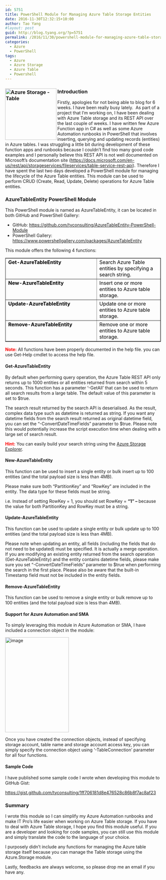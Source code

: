 ```yaml
---
id: 5751
title: PowerShell Module for Managing Azure Table Storage Entities
date: 2016-11-30T12:32:15+10:00
author: Tao Yang
#layout: post
guid: http://blog.tyang.org/?p=5751
permalink: /2016/11/30/powershell-module-for-managing-azure-table-storage-entities/
categories:
  - Azure
  - PowerShell
tags:
  - Azure
  - Azure Storage
  - Azure Table
  - Powershell
---
```

<h3><img style="background-image: none; float: left; padding-top: 0px; padding-left: 0px; display: inline; padding-right: 0px; border: 0px;" title="Azure Storage - Table" src="http://blog.tyang.org/wp-content/uploads/2016/11/Azure-Storage-Table.png" alt="Azure Storage - Table" width="166" height="166" align="left" border="0" />Introduction</h3>
Firstly, apologies for not being able to blog for 6 weeks. I have been really busy lately.  As part of a project that I’m working on, I have been dealing with Azure Table storage and its REST API over the last couple of weeks. I have written few Azure Function app in C# as well as some Azure Automation runbooks in PowerShell that involves inserting, querying and updating records (entities) in Azure tables. I was struggling a little bit during development of these function apps and runbooks because I couldn’t find too many good code examples and I personally believe this REST API is not well documented on Microsoft’s documentation site (<a title="https://docs.microsoft.com/en-us/rest/api/storageservices/fileservices/table-service-rest-api" href="https://docs.microsoft.com/en-us/rest/api/storageservices/fileservices/table-service-rest-api">https://docs.microsoft.com/en-us/rest/api/storageservices/fileservices/table-service-rest-api</a>). Therefore I have spent the last two days developed a PowerShell module for managing the lifecycle of the Azure Table entities. This module can be used to perform CRUD (Create, Read, Update, Delete) operations for Azure Table entities.
<h3>AzureTableEntity PowerShell Module</h3>
This PowerShell module is named as AzureTableEntity, it can be located in both GitHub and PowerShell Gallery:
<ul>
 	<li>GitHub: <a title="https://github.com/tyconsulting/AzureTableEntity-PowerShell-Module" href="https://github.com/tyconsulting/AzureTableEntity-PowerShell-Module">https://github.com/tyconsulting/AzureTableEntity-PowerShell-Module</a></li>
 	<li>PowerShell Gallery: <a title="https://www.powershellgallery.com/packages/AzureTableEntity" href="https://www.powershellgallery.com/packages/AzureTableEntity">https://www.powershellgallery.com/packages/AzureTableEntity</a></li>
</ul>
This module offers the following 4 functions:
<table style="color: #000000;" border="1" width="693" cellspacing="0" cellpadding="2">
<tbody>
<tr>
<td valign="top" width="405"><strong>Get-AzureTableEntity</strong></td>
<td valign="top" width="286">Search Azure Table entities by specifying a search string.</td>
</tr>
<tr>
<td valign="top" width="417"><strong>New-AzureTableEntity</strong></td>
<td valign="top" width="293">Insert one or more entities to Azure table storage.</td>
</tr>
<tr>
<td valign="top" width="419"><strong>Update-AzureTableEntity</strong></td>
<td valign="top" width="295">Update one or more entities to Azure table storage.</td>
</tr>
<tr>
<td valign="top" width="418"><strong>Remove-AzureTableEntity</strong></td>
<td valign="top" width="297">Remove one or more entities to Azure table storage.</td>
</tr>
</tbody>
</table>
<span style="color: #ff0000;"><strong>Note:</strong> </span>All functions have been properly documented in the help file. you can use Get-Help cmdlet to access the help file.
<h4>Get-AzureTableEntity</h4>
By default when performing query operation, the Azure Table REST API only returns up to 1000 entities or all entities returned from search within 5 seconds. This function has a parameter ‘-GetAll’ that can be used to return all search results from a large table. The default value of this parameter is set to $true.

The search result returned by the search API is deserialised. As the result, complex data type such as datetime is returned as string. If you want any datetime fields from the search result returned as original datetime field, you can set the “-ConvertDateTimeFields” parameter to $true. Please note this would potentially increase the script execution time when dealing with a large set of search result.

<span style="color: #ff0000;"><strong>Hint:</strong></span> You can easily build your search string using the <a href="http://storageexplorer.com/">Azure Storage Explorer</a>.
<h4>New-AzureTableEntity</h4>
This function can be used to insert a single entity or bulk insert up to 100 entities (and the total payload size is less than 4MB).

Please make sure both “PartitionKey” and “RowKey” are included in the entity. The data type for these fields must be string.

i.e. Instead of setting RowKey = 1, you should set RowKey = <strong>“1” – </strong>because the value for both PartitionKey and RowKey must be a string.
<h4>Update-AzureTableEntity</h4>
This function can be used to update a single entity or bulk update up to 100 entities (and the total payload size is less than 4MB).

Please note when updating an entity, all fields (including the fields that do not need to be updated) must be specified. It is actually a merge operation. If you are modifying an existing entity returned from the search operation (Get-AzureTableEntity) and the entity contains datetime fields, please make sure you set “-ConvertDateTimeFields” parameter to $true when performing the search in the first place. Please also be aware that the built-in Timestamp field must not be included in the entity fields.
<h4>Remove-AzureTableEntity</h4>
This function can be used to remove a single entity or bulk remove up to 100 entities (and the total payload size is less than 4MB).
<h4>Support for Azure Automation and SMA</h4>
To simply leveraging this module in Azure Automation or SMA, I have included a connection object in the module:

<a href="http://blog.tyang.org/wp-content/uploads/2016/11/image.png"><img style="background-image: none; padding-top: 0px; padding-left: 0px; display: inline; padding-right: 0px; border: 0px;" title="image" src="http://blog.tyang.org/wp-content/uploads/2016/11/image_thumb.png" alt="image" width="206" height="307" border="0" /></a>

Once you have created the connection objects, instead of specifying storage account, table name and storage account access key, you can simply specify the connection object using ‘-TableConnection’ parameter for all four functions.
<h4>Sample Code</h4>
I have published some sample code I wrote when developing this module to GitHub Gist:

https://gist.github.com/tyconsulting/1ff706181d8e476528c86b8f7ac8af23
<h3>Summary</h3>
I wrote this module so I can simplify my Azure Automation runbooks and make IT Pro’s life easier when working on Azure Table storage. If you have to deal with Azure Table storage, I hope you find this module useful. If you are a developer and looking for code samples, you can still use this module and simply translate the code to the language of your choice.

I purposely didn’t include any functions for managing the Azure table storage itself because you can manage the Table storage using the Azure.Storage module.

Lastly, feedbacks are always welcome, so please drop me an email if you have any.